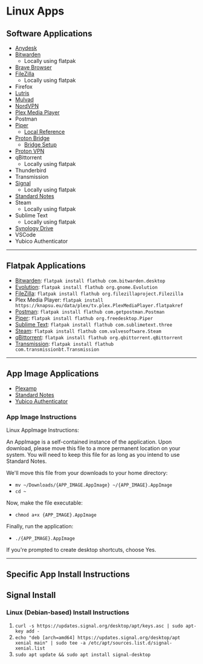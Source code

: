 # Linux Apps

## Software Applications

- [Anydesk](https://anydesk.com/en/downloads/linux)
- [Bitwarden](https://bitwarden.com/#download)
  - Locally using flatpak
- [Brave Browser](https://brave.com/download/)
- [FileZilla](https://filezilla-project.org/download.php?type=client)
  - Locally using flatpak
- Firefox
- [Lutris](https://lutris.net/downloads/)
- [Mulvad](https://mullvad.net/en/download/)
- [NordVPN](https://support.nordvpn.com/Connectivity/Linux/1325531132/Installing-and-using-NordVPN-on-Debian-Ubuntu-Elementary-OS-and-Linux-Mint.htm)
- [Plex Media Player](https://knapsu.eu/plex/)
- Postman
- [Piper](https://github.com/libratbag/piper)
  - [Local Reference](../master/linux/Resources-Information.md)
- [Proton Bridge](https://protonmail.com/bridge/install)
  - [Bridge Setup](../master/linux/Proton-Bridge-Setup.md)
- [Proton VPN](https://protonvpn.com/support/linux-vpn-tool/)
- qBittorrent
  - Locally using flatpak
- Thunderbird
- Transmission
- [Signal](https://signal.org/download/#)
  - Locally using flatpak
- [Standard Notes](https://standardnotes.org/extensions?downloaded=linux)
- Steam
  - Locally using flatpak
- Sublime Text
  - Locally using flatpak
- [Synology Drive](https://www.synology.com/en-us/support/download/DS918+#utilities)
- VSCode
- Yubico Authenticator

---

## Flatpak Applications

- [Bitwarden](https://flathub.org/apps/details/com.bitwarden.desktop): `flatpak install flathub com.bitwarden.desktop`
- [Evolution](https://flathub.org/apps/details/org.gnome.Evolution): `flatpak install flathub org.gnome.Evolution` 
- [FileZilla](https://flathub.org/apps/details/org.filezillaproject.Filezilla): `flatpak install flathub org.filezillaproject.Filezilla`
- Plex Media Player: `flatpak install https://knapsu.eu/data/plex/tv.plex.PlexMediaPlayer.flatpakref`
- [Postman](https://flathub.org/apps/details/com.getpostman.Postman): `flatpak install flathub com.getpostman.Postman`
- [Piper](https://flathub.org/apps/details/org.freedesktop.Piper): `flatpak install flathub org.freedesktop.Piper`
- [Sublime Text](https://flathub.org/apps/details/com.sublimetext.three): `flatpak install flathub com.sublimetext.three`
- [Steam](https://flathub.org/apps/details/com.valvesoftware.Steam): `flatpak install flathub com.valvesoftware.Steam`
- [qBittorrent](https://flathub.org/apps/details/org.qbittorrent.qBittorrent): `flatpak install flathub org.qbittorrent.qBittorrent`
- [Transmission](https://flathub.org/apps/details/com.transmissionbt.Transmission): `flatpak install flathub com.transmissionbt.Transmission`

---

## App Image Applications

- [Plexamp](https://plexamp.com/#downloads)
- [Standard Notes](https://standardnotes.org/extensions?downloaded=linux)
- [Yubico Authenticator](https://www.yubico.com/products/services-software/download/yubico-authenticator/#download_here)

### App Image Instructions

Linux AppImage Instructions:

An AppImage is a self-contained instance of the application. Upon download, please move this file to a more permanent location on your system. You will need to keep this file for as long as you intend to use Standard Notes.

We'll move this file from your downloads to your home directory:
- `mv ~/Downloads/{APP_IMAGE.AppImage} ~/{APP_IMAGE}.AppImage`
- `cd ~`

Now, make the file executable:
- `chmod a+x {APP_IMAGE}.AppImage`

Finally, run the application:
- `./{APP_IMAGE}.AppImage`

If you're prompted to create desktop shortcuts, choose Yes.

---

## Specific App Install Instructions

## Signal Install
### Linux (Debian-based) Install Instructions
1. `curl -s https://updates.signal.org/desktop/apt/keys.asc | sudo apt-key add -`
2. `echo "deb [arch=amd64] https://updates.signal.org/desktop/apt xenial main" | sudo tee -a /etc/apt/sources.list.d/signal-xenial.list`
3. `sudo apt update && sudo apt install signal-desktop`